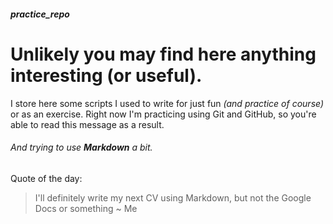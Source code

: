 ##### practice_repo

Unlikely you may find here anything interesting (or useful).
============================================================

I store here some scripts I used to write for just fun *(and practice of course)* or as an exercise.
Right now I'm practicing using Git and GitHub, so you're able to read this message as a result.

###### And trying to use **Markdown** a bit.

Quote of the day:
> I'll definitely write my next CV using Markdown, but not the Google Docs or something
> ~ Me
